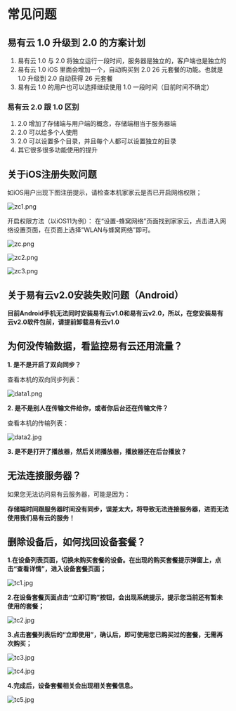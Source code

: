 # 常见问题

## 易有云 1.0 升级到 2.0 的方案计划

1. 易有云 1.0 与 2.0 将独立运行一段时间，服务器是独立的，客户端也是独立的
2. 易有云 1.0 iOS 里面会增加一个，自动购买到 2.0 26 元套餐的功能。也就是 1.0 升级到 2.0 自动获得 26 元套餐
3. 易有云 1.0 的用户也可以选择继续使用 1.0 一段时间（目前时间不确定）

### 易有云 2.0 跟 1.0 区别

1. 2.0 增加了存储端与用户端的概念，存储端相当于服务器端
2. 2.0 可以给多个人使用
3. 2.0 可以设置多个目录，并且每个人都可以设置独立的目录
4. 其它很多很多功能使用的提升





## 关于iOS注册失败问题
如iOS用户出现下图注册提示，请检查本机家家云是否已开启网络权限；

![zc1.png](./question/signIn/zc1.png)

开启权限方法（以iOS11为例）：
在“设置-蜂窝网络”页面找到家家云，点击进入网络设置页面，在页面上选择“WLAN与蜂窝网络”即可。

![zc.png](./question/signIn/zc.png)

![zc2.png](./question/signIn/zc2.png)

![zc3.png](./question/signIn/zc3.png)



## 关于易有云v2.0安装失败问题（Android）
**目前Android手机无法同时安装易有云v1.0和易有云v2.0，所以，在您安装易有云v2.0软件包前，请提前卸载易有云v1.0**




## 为何没传输数据，看监控易有云还用流量？


**1. 是不是开启了双向同步？**

查看本机的双向同步列表：

![data1.png](./question/DataUse/data1.png)

**2. 是不是别人在传输文件给你，或者你后台还在传输文件？**

查看本机的传输列表：

![data2.jpg](./question/DataUse/data2.jpg)

**3. 是不是打开了播放器，然后关闭播放器，播放器还在后台播放？**



## 无法连接服务器？

如果您无法访问易有云服务器，可能是因为：

**存储端时间跟服务器时间没有同步，误差太大，将导致无法连接服务器，进而无法使用我们易有云的服务！**




## 删除设备后，如何找回设备套餐？

**1.在设备列表页面，切换未购买套餐的设备。在出现的购买套餐提示弹窗上，点击“查看详情”，进入设备套餐页面；**

![tc1.jpg](./question/SetMeal/tc1.jpg)

**2.在设备套餐页面点击“立即订购”按钮，会出现系统提示，提示您当前还有暂未使用的套餐；**

![tc2.jpg](./question/SetMeal/tc2.jpg)

**3.点击套餐列表后的“立即使用”，确认后，即可使用您已购买过的套餐，无需再次购买；**

![tc3.jpg](./question/SetMeal/tc3.jpg)

![tc4.jpg](./question/SetMeal/tc4.jpg)

**4.完成后，设备套餐相关会出现相关套餐信息。**

![tc5.jpg](./question/SetMeal/tc5.jpg)